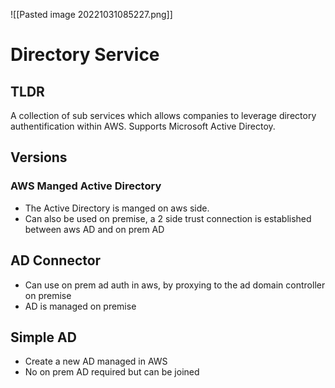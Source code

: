 ![[Pasted image 20221031085227.png]]
# Directory Service

## TLDR
A collection of sub services which allows companies to leverage directory authentification within AWS. Supports Microsoft Active Directoy.

## Versions

### AWS Manged Active Directory
- The Active Directory is manged on aws side.
- Can also be used on premise, a 2 side trust connection is established between aws AD and on prem AD

## AD Connector
- Can use on prem ad auth in aws, by proxying to the ad domain controller on premise
- AD is managed on premise

## Simple AD
- Create a new AD managed in AWS 
- No on prem AD required but can be joined
